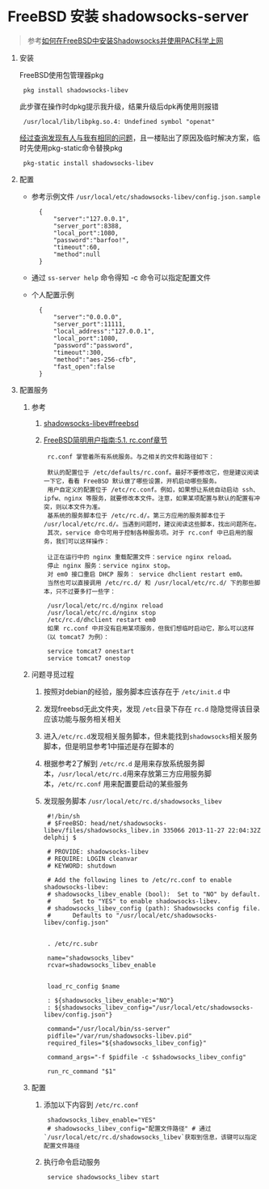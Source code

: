 # FreeBSD 安装 shadowsocks-server

> 参考[如何在FreeBSD中安装Shadowsocks并使用PAC科学上网](https://www.tomczhen.com/2015/12/08/howto-install-shadowsocks-in-freebsd-and-use-pac/)

1. 安装
		
	FreeBSD使用包管理器pkg
		
		pkg install shadowsocks-libev
		
	此步骤在操作时dpkg提示我升级，结果升级后dpk再使用则报错
	
		/usr/local/lib/libpkg.so.4: Undefined symbol "openat"
	
	[经过查询发现有人与我有相同的问题](https://yq.aliyun.com/ask/46495)，且一楼贴出了原因及临时解决方案，临时先使用pkg-static命令替换pkg
	
		pkg-static install shadowsocks-libev
		
2. 配置

	- 参考示例文件 `/usr/local/etc/shadowsocks-libev/config.json.sample`

			{
				"server":"127.0.0.1",
				"server_port":8388,
				"local_port":1080,
				"password":"barfoo!",
				"timeout":60,
				"method":null
			}

	- 通过 `ss-server help` 命令得知 -c 命令可以指定配置文件

	- 个人配置示例

			{
				"server":"0.0.0.0",
				"server_port":11111,
				"local_address":"127.0.0.1",
				"local_port":1080,
				"password":"password",
				"timeout":300,
				"method":"aes-256-cfb",
				"fast_open":false
			}

3. 配置服务

	1. 参考

		1. [shadowsocks-libev#freebsd](https://github.com/shadowsocks/shadowsocks-libev#freebsd)
		2. [FreeBSD简明用户指南:5.1. rc.conf章节](http://bsdelf.github.io/posts/freebsd-brief-user-guide)

				rc.conf 掌管着所有系统服务。与之相关的文件和路径如下：

				默认的配置位于 /etc/defaults/rc.conf。最好不要修改它，但是建议阅读一下它，看看 FreeBSD 默认做了哪些设置，开机启动哪些服务。
				用户自定义的配置位于 /etc/rc.conf。例如，如果想让系统自动启动 ssh、ipfw、nginx 等服务，就要修改本文件。注意，如果某项配置与默认的配置有冲突，则以本文件为准。
				基系统的服务脚本位于 /etc/rc.d/。第三方应用的服务脚本位于 /usr/local/etc/rc.d/。当遇到问题时，建议阅读这些脚本，找出问题所在。
				其次，service 命令可用于控制各种服务项。对于 rc.conf 中已启用的服务，我们可以这样操作：

				让正在运行中的 nginx 重载配置文件：service nginx reload。
				停止 nginx 服务：service nginx stop。
				对 em0 接口重启 DHCP 服务： service dhclient restart em0。
				当然也可以直接调用 /etc/rc.d/ 和 /usr/local/etc/rc.d/ 下的那些脚本，只不过要多打一些字：

				/usr/local/etc/rc.d/nginx reload
				/usr/local/etc/rc.d/nginx stop
				/etc/rc.d/dhclient restart em0
				如果 rc.conf 中并没有启用某项服务，但我们想临时启动它，那么可以这样（以 tomcat7 为例）：

				service tomcat7 onestart
				service tomcat7 onestop

	2. 问题寻觅过程
		
		1. 按照对debian的经验，服务脚本应该存在于 `/etc/init.d` 中
		2. 发现freebsd无此文件夹，发现 `/etc`目录下存在 `rc.d` 隐隐觉得该目录应该功能与服务相关相关
		3. 进入`/etc/rc.d`发现相关服务脚本，但未能找到`shadowsocks`相关服务脚本，但是明显参考1中描述是存在脚本的
		4. 根据参考2了解到 `/etc/rc.d` 是用来存放系统服务脚本，`/usr/local/etc/rc.d`用来存放第三方应用服务脚本，`/etc/rc.conf` 用来配置要启动的某些服务
		5. 发现服务脚本 `/usr/local/etc/rc.d/shadowsocks_libev`
		
				#!/bin/sh
				# $FreeBSD: head/net/shadowsocks-libev/files/shadowsocks_libev.in 335066 2013-11-27 22:04:32Z delphij $

				# PROVIDE: shadowsocks-libev
				# REQUIRE: LOGIN cleanvar
				# KEYWORD: shutdown

				# Add the following lines to /etc/rc.conf to enable shadowsocks-libev:
				# shadowsocks_libev_enable (bool):  Set to "NO" by default.
				#      Set to "YES" to enable shadowsocks-libev.
				# shadowsocks_libev_config (path): Shadowsocks config file.
				#      Defaults to "/usr/local/etc/shadowsocks-libev/config.json"


				. /etc/rc.subr

				name="shadowsocks_libev"
				rcvar=shadowsocks_libev_enable


				load_rc_config $name

				: ${shadowsocks_libev_enable:="NO"}
				: ${shadowsocks_libev_config="/usr/local/etc/shadowsocks-libev/config.json"}

				command="/usr/local/bin/ss-server"
				pidfile="/var/run/shadowsocks-libev.pid"
				required_files="${shadowsocks_libev_config}"

				command_args="-f $pidfile -c $shadowsocks_libev_config"

				run_rc_command "$1"

	3. 配置

		1. 添加以下内容到 `/etc/rc.conf`

				shadowsocks_libev_enable="YES"
				# shadowsocks_libev_config="配置文件路径" # 通过`/usr/local/etc/rc.d/shadowsocks_libev`获取到信息，该键可以指定配置文件路径

		2. 执行命令启动服务

				service shadowsocks_libev start





			
			
